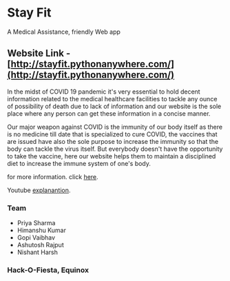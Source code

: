 # Stay Fit
A Medical Assistance, friendly Web app

## Website Link - [http://stayfit.pythonanywhere.com/](http://stayfit.pythonanywhere.com/)
In the midst of COVID 19 pandemic it's very essential to hold decent information related to the medical healthcare facilities to tackle any ounce of possibility of death due to lack of information and our website is the sole place where any person can get these information in a concise manner.


Our major weapon against COVID is the immunity of our body itself as there is no medicine till date that is specialized to cure COVID, the vaccines that are issued have also the sole purpose to increase the immunity so that the body can tackle the virus itself. But everybody doesn't have the opportunity to take the vaccine, here our website helps them to maintain a disciplined diet to increase the immune system of one's body. 

for more information. click [here](https://docs.google.com/presentation/d/1M15Nb2PY9CaYH9ZU8bETDSvifm9h6TwssXilmMRv558/edit?usp=sharing).

Youtube [explanantion](https://youtu.be/jRKktxfAG10).
### Team
- Priya Sharma
- Himanshu Kumar
- Gopi Vaibhav
- Ashutosh Rajput
- Nishant Harsh




### Hack-O-Fiesta, Equinox
